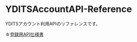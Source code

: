 # YDITSAccountAPI-Reference
YDITSアカウント利用APIのリファレンスです。

☆[登録用API仕様書](https://github.com/YDITS/YDITSAccountAPI-Reference/blob/main/regist_reference.md)
